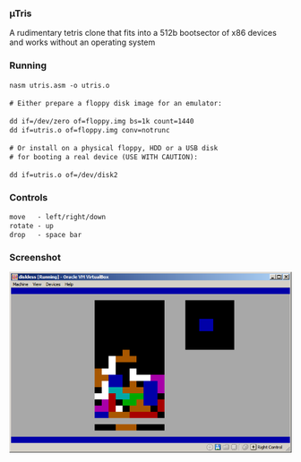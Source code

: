 ### µTris

A rudimentary tetris clone that fits into a 512b bootsector of x86 devices and works without an operating system

### Running

```
nasm utris.asm -o utris.o

# Either prepare a floppy disk image for an emulator:

dd if=/dev/zero of=floppy.img bs=1k count=1440
dd if=utris.o of=floppy.img conv=notrunc

# Or install on a physical floppy, HDD or a USB disk
# for booting a real device (USE WITH CAUTION):

dd if=utris.o of=/dev/disk2
```

### Controls ###

    move   - left/right/down
    rotate - up
    drop   - space bar

### Screenshot ###

![screenshot.png](screenshot.png)
